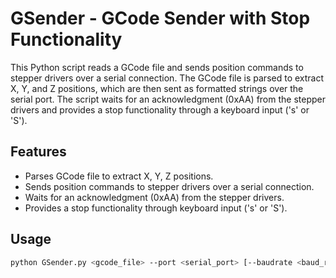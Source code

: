 # GSender - GCode Sender with Stop Functionality

This Python script reads a GCode file and sends position commands to stepper drivers over a serial connection. The GCode file is parsed to extract X, Y, and Z positions, which are then sent as formatted strings over the serial port. The script waits for an acknowledgment (0xAA) from the stepper drivers and provides a stop functionality through a keyboard input ('s' or 'S').

## Features

- Parses GCode file to extract X, Y, Z positions.
- Sends position commands to stepper drivers over a serial connection.
- Waits for an acknowledgment (0xAA) from the stepper drivers.
- Provides a stop functionality through keyboard input ('s' or 'S').

## Usage

```bash
python GSender.py <gcode_file> --port <serial_port> [--baudrate <baud_rate>]

